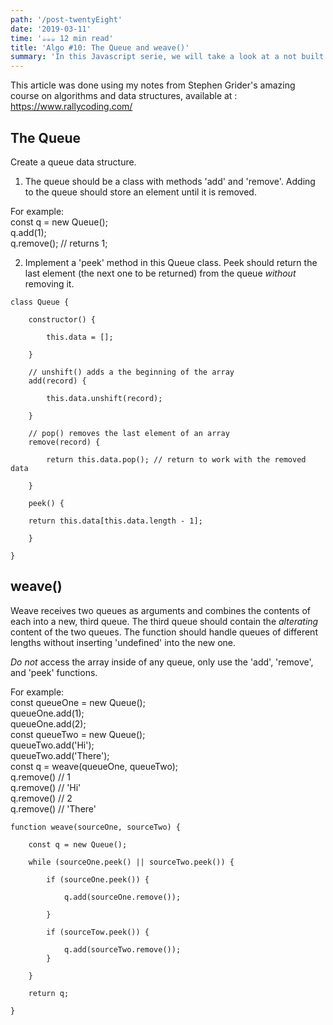 ```yaml
---
path: '/post-twentyEight'
date: '2019-03-11'
time: '☕️☕️☕️ 12 min read'
title: 'Algo #10: The Queue and weave()'
summary: 'In this Javascript serie, we will take a look at a not built in data structure known as Queue, and then play around with it'
---
```


This article was done using my notes from Stephen Grider's amazing course on algorithms and data structures, available at : https://www.rallycoding.com/

## The Queue

Create a queue data structure.<br>

1. The queue should be a class with methods 'add' and 'remove'.
   Adding to the queue should store an element until it is removed.

For example:<br>
const q = new Queue();<br>
q.add(1);<br>
q.remove(); // returns 1;

2. Implement a 'peek' method in this Queue class. Peek should return the last element (the next one to be returned) from the queue _without_
   removing it.

```
class Queue {

    constructor() {

        this.data = [];

    }

    // unshift() adds a the beginning of the array
    add(record) {

        this.data.unshift(record);

    }

    // pop() removes the last element of an array
    remove(record) {

        return this.data.pop(); // return to work with the removed data

    }

    peek() {

    return this.data[this.data.length - 1];

    }

}

```

## weave()

Weave receives two queues as arguments and combines the contents of each into a new, third queue.
The third queue should contain the _alterating_ content of the two queues. The function should handle
queues of different lengths without inserting 'undefined' into the new one.

_Do not_ access the array inside of any queue, only use the 'add', 'remove', and 'peek' functions.

For example:<br>
const queueOne = new Queue();<br>
queueOne.add(1);<br>
queueOne.add(2);<br>
const queueTwo = new Queue();<br>
queueTwo.add('Hi');<br>
queueTwo.add('There');<br>
const q = weave(queueOne, queueTwo);<br>
q.remove() // 1<br>
q.remove() // 'Hi'<br>
q.remove() // 2<br>
q.remove() // 'There'

```
function weave(sourceOne, sourceTwo) {

    const q = new Queue();

    while (sourceOne.peek() || sourceTwo.peek()) {

        if (sourceOne.peek()) {

            q.add(sourceOne.remove());

        }

        if (sourceTow.peek()) {

            q.add(sourceTwo.remove());
        }

    }

    return q;

}
```
